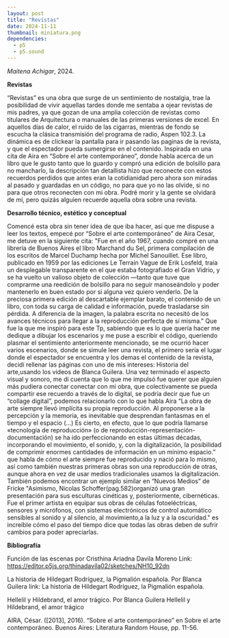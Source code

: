 ```yaml
---
layout: post
title: "Revistas"
date: 2024-11-11
thumbnail: miniatura.png
dependencies:
  - p5
  - p5.sound
---
```


<div id="div-sketch">
  <script type="text/javascript" src="sketch.js"></script>
</div>

_Maitena Achigar_, 2024.

**Revistas**

“Revistas” es una obra que surge de un sentimiento de nostalgia, trae la posibilidad de vivir  aquellas tardes donde me sentaba a ojear revistas de mis padres, ya que gozan de una amplia colección de  revistas como titulares de Arquitectura o manuales de las primeras versiones de excel. En aquellos días de calor, el ruido de las cigarras, mientras de fondo se escucha la clásica transmisión del programa de radio, Aspen 102.3. La dinámica es de clickear la pantalla para ir pasando las paginas de la revista, y que el espectador pueda sumergirse en el contenido. Inspirada en una cita de Aira en “Sobre el arte contemporáneo”, donde habla acerca de un libro que le gusto tanto que lo guardo y compró una edición de bolsillo para no mancharlo, la descripción tan detallista hizo que reconecte con estos recuerdos perdidos que antes eran la cotidianidad pero ahora son miradas al pasado y guardadas en un código, no para que yo no las olvide, si no para que otros reconecten con mi obra. Podré morir y la gente se olvidará de mí, pero quizás alguien recuerde aquella obra sobre una revista.

**Desarrollo técnico, estético y conceptual**

Comencé esta obra sin tener idea de que iba hacer, asi que me dispuse a leer los textos, empecé por “Sobre el arte contemporáneo” de Aira Cesar, me detuve en la siguiente cita: "Fue en el año 1967, cuando compré en una librería de Buenos Aires el libro Marchand du Sel, primera compilación de los escritos de Marcel Duchamp hecha por Michel Sanouillet. Ese libro, publicado en 1959 por las ediciones Le Terrain Vague de Erik Losfeld, traía un desplegable transparente en el que estaba fotografiado el Gran Vidrio, y se ha vuelto un valioso objeto de colección —tanto que tuve que comprarme una reedición de bolsillo para no seguir manoseándolo y poder mantenerlo en buen estado por si alguna vez quiero venderlo. De la preciosa primera edición al descartable ejemplar barato, el contenido de un libro, con toda su carga de calidad e información, puede trasladarse sin pérdida. A diferencia de la imagen, la palabra escrita no necesitó de los avances técnicos para llegar a la reproducción perfecta de sí misma."
Que fue la que me inspiró para este Tp, sabiendo que es lo que quería hacer me dedique a dibujar los escenarios y me puse a escribir el código, queriendo plasmar el sentimiento anteriormente mencionado, se me ocurrió hacer varios escenarios, donde se simule leer una revista, el primero sería el lugar donde el espectador se encuentra y los demas el contenido de la revista, decidí rellenar las páginas con uno de mis intereses: Historia del arte,usando los videos de Blanca Guilera. Una vez terminado el aspecto visual y sonoro, me di cuenta que lo que me impulsó fue querer que alguien más pudiera conectar conectar con mi obra, que colectivamente se pueda compartir ese recuerdo a través de lo digital, se podría decir que fue un “collage digital”, podemos relacionarlo con lo que habla Aira “La obra de arte siempre llevó implícita su propia reproducción. Al proponerse a la percepción y la memoria, es inevitable que desprendan fantasmas en el tiempo y el espacio (...) Es cierto, en efecto, que lo que podría llamarse «tecnología de reproducción» (o de reproducción-representación-documentación) se ha ido perfeccionando en estas últimas décadas, incorporando el movimiento, el sonido, y, con la digitalización, la posibilidad de comprimir enormes cantidades de información en un mínimo espacio.” que habla de cómo el arte siempre fue reproducido y nació para lo mismo, así como también nuestras primeras obras son una reproducción de otras, aunque ahora en vez de usar medios tradicionales usamos la digitalización. También podemos encontrar un ejemplo similar en “Nuevos Medios” de Fricke "Asimismo, Nicolas Schoffer(pag.582)organizó una gran presentación para sus esculturas cinéticas y, posteriormente, cibernéticas. Fue el primer artista en equipar sus obras de células fotoeléctricas, sensores y micrófonos, con sistemas electrónicos de control automático sensibles al sonido y al silencio, al movimiento,a la luz y a la oscuridad." es increíble cómo el paso del tiempo dice que todas las obras deben de sufrir cambios para poder apreciarlas.


**Bibliografía**

Función de las escenas por Cristhina Ariadna Davila Moreno
Link: https://editor.p5js.org/thinadavila02/sketches/NH10_92dn

La historia de Hildegart Rodríguez, la Pigmalión española. Por Blanca Guilera
link: La historia de Hildegart Rodríguez, la Pigmalión española.

Hellelil y Hildebrand, el amor trágico. Por Blanca Guilera
Hellelil y Hildebrand, el amor trágico

AIRA, César. ([2013], 2016). “Sobre el arte contemporáneo” en Sobre el arte contemporáneo. Buenos Aires: Literatura Random House, pp. 11-56.